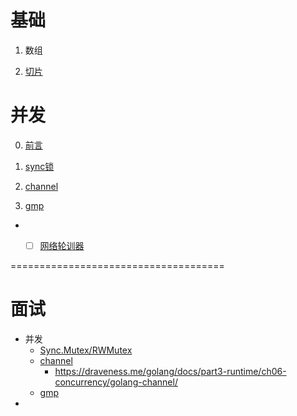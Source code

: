 # 基础

1. 数组

2. [切片](./study/基础/1.切片.md)

# 并发
0. [前言](./study/并发/基于共享变量的并发.md)

1. [sync锁](./study/3.并发/1.sync.md)

2. [channel](./study/并发/channel.md)

3. [gmp](./study/3.并发/3.gmp.md)

- - [ ] [网络轮训器](./study/3.并发/网络轮训器.md)



=====================================

# 面试
- 并发
  - [Sync.Mutex/RWMutex](./study/3.并发/1.sync.md)
  - [channel](./study/3.并发/2.channel.md)
    - https://draveness.me/golang/docs/part3-runtime/ch06-concurrency/golang-channel/
  - [gmp]()
- 